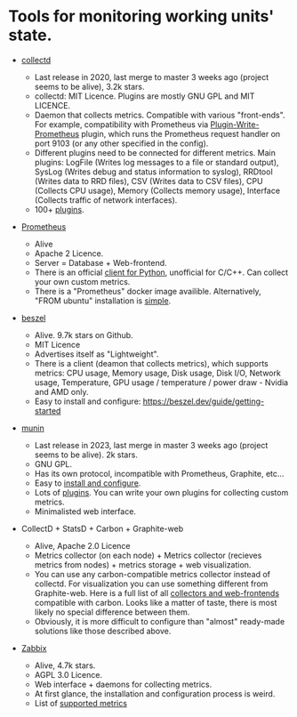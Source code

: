 # Tools for monitoring working units' state.

* [collectd](https://www.collectd.org/)
  - Last release in 2020, last merge to master 3 weeks ago (project seems to be alive), 3.2k stars.
  - collectd: MIT Licence. Plugins are mostly GNU GPL and MIT LICENCE.
  - Daemon that collects metrics. Compatible with various "front-ends". For example, compatibility with Prometheus via [Plugin-Write-Prometheus](https://github.com/collectd/collectd/wiki/Plugin-Write-Prometheus) plugin, which runs the Prometheus request handler on port 9103 (or any other specified in the config).
  - Different plugins need to be connected for different metrics. Main plugins: LogFile (Writes log messages to a file or standard output), SysLog (Writes debug and status information to syslog), RRDtool (Writes data to RRD files), CSV (Writes data to CSV files), CPU (Collects CPU usage), Memory (Collects memory usage), Interface (Collects traffic of network interfaces).
  - 100+ [plugins](https://github.com/collectd/collectd/wiki/Table-of-Plugins).

* [Prometheus](https://prometheus.io/)
  - Alive
  - Apache 2 Licence.
  - Server = Database + Web-frontend.
  - There is an official [client for Python](https://prometheus.github.io/client_python/), unofficial for C/C++. Can collect your own custom metrics.
  - There is a "Prometheus" docker image availible. Alternatively, "FROM ubuntu" installation is [simple](https://github.com/jcdkiki/prometheus-example).
  
* [beszel](https://github.com/henrygd/beszel)
  - Alive. 9.7k stars on Github.
  - MIT Licence
  - Advertises itself as "Lightweight".
  - There is a client (deamon that collects metrics), which supports metrics: CPU usage, Memory usage, Disk usage, Disk I/O, Network usage, Temperature, GPU usage / temperature / power draw - Nvidia and AMD only.
  - Easy to install and configure: https://beszel.dev/guide/getting-started

* [munin](https://github.com/munin-monitoring/munin?tab=readme-ov-file)
  - Last release in 2023, last merge in master 3 weeks ago (project seems to be alive). 2k stars.
  - GNU GPL.
  - Has its own protocol, incompatible with Prometheus, Graphite, etc...
  - Easy to [install and configure](https://interface31.ru/tech_it/2023/01/ustanavlivaem-i-nastraivaem-sistemu-monitoringa-munin.html).
  - Lots of [plugins](https://gallery.munin-monitoring.org/). You can write your own plugins for collecting custom metrics.
  - Minimalisted web interface.

* CollectD + StatsD + Carbon + Graphite-web
  - Alive, Apache 2.0 Licence
  - Metrics collector (on each node) + Metrics collector (recieves metrics from nodes) + metrics storage + web visualization.
  - You can use any carbon-compatible metrics collector instead of collectd. For visualization you can use something different from Graphite-web. Here is a full list of all [collectors and web-frontends](https://graphite.readthedocs.io/en/0.9.11/tools.html) compatible with carbon. Looks like a matter of taste, there is most likely no special difference between them.
  - Obviously, it is more difficult to configure than "almost" ready-made solutions like those described above.

* [Zabbix](https://github.com/zabbix/zabbix)
  - Alive, 4.7k stars.
  - AGPL 3.0 Licence.
  - Web interface + daemons for collecting metrics.
  - At first glance, the installation and configuration process is weird.
  - List of [supported metrics](https://www.zabbix.com/documentation/current/en/manual/config/items/itemtypes/zabbix_agent)

